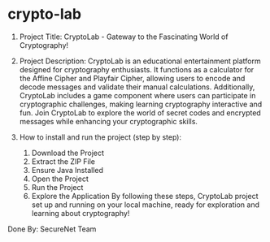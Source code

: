 # crypto-lab

1. Project Title: 
CryptoLab - Gateway to the Fascinating World of Cryptography!

2. Project Description: 
CryptoLab is an educational entertainment platform designed for cryptography enthusiasts. It functions as a calculator for the Affine Cipher and Playfair Cipher, allowing users to encode and decode messages and validate their manual calculations. Additionally, CryptoLab includes a game component where users can participate in cryptographic challenges, making learning cryptography interactive and fun. Join CryptoLab to explore the world of secret codes and encrypted messages while enhancing your cryptographic skills.

3. How to install and run the project (step by step):
   1. Download the Project
   2. Extract the ZIP File
   3. Ensure Java Installed
   4. Open the Project
   5. Run the Project
   6. Explore the Application
By following these steps,  CryptoLab project set up and running on your local machine, ready for exploration and learning about cryptography!

Done By: SecureNet Team 






